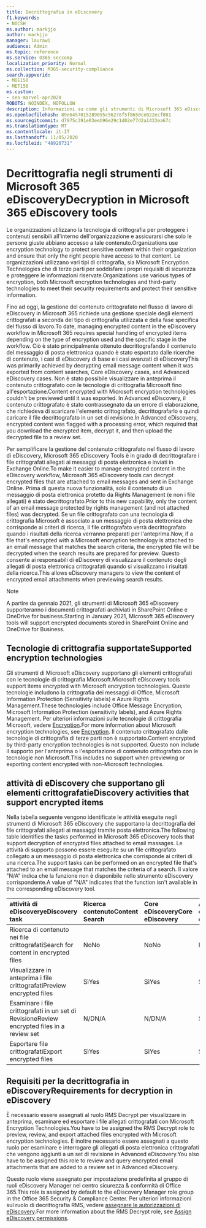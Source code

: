 ```yaml
---
title: Decrittografia in eDiscovery
f1.keywords:
- NOCSH
ms.author: markjjo
author: markjjo
manager: laurawi
audience: Admin
ms.topic: reference
ms.service: O365-seccomp
localization_priority: Normal
ms.collection: M365-security-compliance
search.appverid:
- MOE150
- MET150
ms.custom:
- seo-marvel-apr2020
ROBOTS: NOINDEX, NOFOLLOW
description: Informazioni su come gli strumenti di Microsoft 365 eDiscovery gestiscono i documenti crittografati allegati ai messaggi di posta elettronica.
ms.openlocfilehash: 89e6457015289055c56278f5f8650ce022ecf081
ms.sourcegitcommit: d7975c391e03eeb96e29c1d02e77d2a1433ea67c
ms.translationtype: MT
ms.contentlocale: it-IT
ms.lasthandoff: 11/05/2020
ms.locfileid: "48920731"
---
```

# <a name="decryption-in-microsoft-365-ediscovery-tools"></a><span data-ttu-id="6b1ee-103">Decrittografia negli strumenti di Microsoft 365 eDiscovery</span><span class="sxs-lookup"><span data-stu-id="6b1ee-103">Decryption in Microsoft 365 eDiscovery tools</span></span>

<span data-ttu-id="6b1ee-104">Le organizzazioni utilizzano la tecnologia di crittografia per proteggere i contenuti sensibili all'interno dell'organizzazione e assicurarsi che solo le persone giuste abbiano accesso a tale contenuto.</span><span class="sxs-lookup"><span data-stu-id="6b1ee-104">Organizations use encryption technology to protect sensitive content within their organization and ensure that only the right people have access to that content.</span></span> <span data-ttu-id="6b1ee-105">Le organizzazioni utilizzano vari tipi di crittografia, sia Microsoft Encryption Technologies che di terze parti per soddisfare i propri requisiti di sicurezza e proteggere le informazioni riservate.</span><span class="sxs-lookup"><span data-stu-id="6b1ee-105">Organizations use various types of encryption, both Microsoft encryption technologies and third-party technologies to meet their security requirements and protect their sensitive information.</span></span>

<span data-ttu-id="6b1ee-106">Fino ad oggi, la gestione del contenuto crittografato nel flusso di lavoro di eDiscovery in Microsoft 365 richiede una gestione speciale degli elementi crittografati a seconda del tipo di crittografia utilizzata e della fase specifica del flusso di lavoro.</span><span class="sxs-lookup"><span data-stu-id="6b1ee-106">To date, managing encrypted content in the eDiscovery workflow in Microsoft 365 requires special handling of encrypted items depending on the type of encryption used and the specific stage in the workflow.</span></span> <span data-ttu-id="6b1ee-107">Ciò è stato principalmente ottenuto decrittografando il contenuto del messaggio di posta elettronica quando è stato esportato dalle ricerche di contenuto, i casi di eDiscovery di base e i casi avanzati di eDiscovery</span><span class="sxs-lookup"><span data-stu-id="6b1ee-107">This was primarily achieved by decrypting email message content when it was exported from content searches, Core eDiscovery cases, and Advanced eDiscovery cases.</span></span> <span data-ttu-id="6b1ee-108">Non è stato possibile visualizzare in anteprima il contenuto crittografato con le tecnologie di crittografia Microsoft fino all'esportazione.</span><span class="sxs-lookup"><span data-stu-id="6b1ee-108">Content encrypted with Microsoft encryption technologies couldn't be previewed until it was exported.</span></span> <span data-ttu-id="6b1ee-109">In Advanced eDiscovery, il contenuto crittografato è stato contrassegnato da un errore di elaborazione, che richiedeva di scaricare l'elemento crittografato, decrittografarlo e quindi caricare il file decrittografato in un set di revisione.</span><span class="sxs-lookup"><span data-stu-id="6b1ee-109">In Advanced eDiscovery, encrypted content was flagged with a processing error, which required that you download the encrypted item, decrypt it, and then upload the decrypted file to a review set.</span></span>

<span data-ttu-id="6b1ee-110">Per semplificare la gestione del contenuto crittografato nel flusso di lavoro di eDiscovery, Microsoft 365 eDiscovery Tools è in grado di decrittografare i file crittografati allegati ai messaggi di posta elettronica e inviati in Exchange Online.</span><span class="sxs-lookup"><span data-stu-id="6b1ee-110">To make it easier to manage encrypted content in the eDiscovery workflow, Microsoft 365 eDiscovery tools can decrypt encrypted files that are attached to email messages and sent in Exchange Online.</span></span> <span data-ttu-id="6b1ee-111">Prima di questa nuova funzionalità, solo il contenuto di un messaggio di posta elettronica protetto da Rights Management (e non i file allegati) è stato decrittografato.</span><span class="sxs-lookup"><span data-stu-id="6b1ee-111">Prior to this new capability, only the content of an email message protected by rights management (and not attached files) was decrypted.</span></span> <span data-ttu-id="6b1ee-112">Se un file crittografato con una tecnologia di crittografia Microsoft è associato a un messaggio di posta elettronica che corrisponde ai criteri di ricerca, il file crittografato verrà decrittografato quando i risultati della ricerca verranno preparati per l'anteprima.</span><span class="sxs-lookup"><span data-stu-id="6b1ee-112">Now, if a file that's encrypted with a Microsoft encryption technology is attached to an email message that matches the search criteria, the encrypted file will be decrypted when the search results are prepared for preview.</span></span> <span data-ttu-id="6b1ee-113">Questo consente ai responsabili di eDiscovery di visualizzare il contenuto degli allegati di posta elettronica crittografati quando si visualizzano i risultati della ricerca.</span><span class="sxs-lookup"><span data-stu-id="6b1ee-113">This allows eDiscovery managers to view the content of encrypted email attachments when previewing search results.</span></span>

> [!NOTE]
> <span data-ttu-id="6b1ee-114">A partire da gennaio 2021, gli strumenti di Microsoft 365 eDiscovery supporteranno i documenti crittografati archiviati in SharePoint Online e OneDrive for business.</span><span class="sxs-lookup"><span data-stu-id="6b1ee-114">Starting in January 2021, Microsoft 365 eDiscovery tools will support encrypted documents stored in SharePoint Online and OneDrive for Business.</span></span>

## <a name="supported-encryption-technologies"></a><span data-ttu-id="6b1ee-115">Tecnologie di crittografia supportate</span><span class="sxs-lookup"><span data-stu-id="6b1ee-115">Supported encryption technologies</span></span>

<span data-ttu-id="6b1ee-116">Gli strumenti di Microsoft eDiscovery supportano gli elementi crittografati con le tecnologie di crittografia Microsoft.</span><span class="sxs-lookup"><span data-stu-id="6b1ee-116">Microsoft eDiscovery tools support items encrypted with Microsoft encryption technologies.</span></span> <span data-ttu-id="6b1ee-117">Queste tecnologie includono la crittografia dei messaggi di Office, Microsoft Information Protection (Sensitivity labels) e Azure Rights Management.</span><span class="sxs-lookup"><span data-stu-id="6b1ee-117">These technologies include Office Message Encryption, Microsoft Information Protection (sensitivity labels), and Azure Rights Management.</span></span> <span data-ttu-id="6b1ee-118">Per ulteriori informazioni sulle tecnologie di crittografia Microsoft, vedere [Encryption](encryption.md).</span><span class="sxs-lookup"><span data-stu-id="6b1ee-118">For more information about Microsoft encryption technologies, see [Encryption](encryption.md).</span></span> <span data-ttu-id="6b1ee-119">Il contenuto crittografato dalle tecnologie di crittografia di terze parti non è supportato.</span><span class="sxs-lookup"><span data-stu-id="6b1ee-119">Content encrypted by third-party encryption technologies is not supported.</span></span> <span data-ttu-id="6b1ee-120">Questo non include il supporto per l'anteprima o l'esportazione di contenuto crittografato con le tecnologie non Microsoft.</span><span class="sxs-lookup"><span data-stu-id="6b1ee-120">This includes no support when previewing or exporting content encrypted with non-Microsoft technologies.</span></span>

## <a name="ediscovery-activities-that-support-encrypted-items"></a><span data-ttu-id="6b1ee-121">attività di eDiscovery che supportano gli elementi crittografati</span><span class="sxs-lookup"><span data-stu-id="6b1ee-121">eDiscovery activities that support encrypted items</span></span>

<span data-ttu-id="6b1ee-122">Nella tabella seguente vengono identificate le attività eseguite negli strumenti di Microsoft 365 eDiscovery che supportano la decrittografia dei file crittografati allegati ai massaggi tramite posta elettronica.</span><span class="sxs-lookup"><span data-stu-id="6b1ee-122">The following table identifies the tasks performed in Microsoft 365 eDiscovery tools that support decryption of encrypted files attached to email massages.</span></span> <span data-ttu-id="6b1ee-123">Le attività di supporto possono essere eseguite su un file crittografato collegato a un messaggio di posta elettronica che corrisponde ai criteri di una ricerca.</span><span class="sxs-lookup"><span data-stu-id="6b1ee-123">The support tasks can be performed on an encrypted file that's attached to an email message that matches the criteria of a search.</span></span> <span data-ttu-id="6b1ee-124">Il valore "N/A" indica che la funzione non è disponibile nello strumento eDiscovery corrispondente.</span><span class="sxs-lookup"><span data-stu-id="6b1ee-124">A value of "N/A" indicates that the function isn't available in the corresponding eDiscovery tool.</span></span>

|<span data-ttu-id="6b1ee-125">attività di eDiscovery</span><span class="sxs-lookup"><span data-stu-id="6b1ee-125">eDiscovery task</span></span>  |<span data-ttu-id="6b1ee-126">Ricerca contenuto</span><span class="sxs-lookup"><span data-stu-id="6b1ee-126">Content Search</span></span>  |<span data-ttu-id="6b1ee-127">Core eDiscovery</span><span class="sxs-lookup"><span data-stu-id="6b1ee-127">Core eDiscovery</span></span>  |<span data-ttu-id="6b1ee-128">Advanced eDiscovery</span><span class="sxs-lookup"><span data-stu-id="6b1ee-128">Advanced eDiscovery</span></span>  |
|:---------|:---------|:---------|:---------|
|<span data-ttu-id="6b1ee-129">Ricerca di contenuto nei file crittografati</span><span class="sxs-lookup"><span data-stu-id="6b1ee-129">Search for content in encrypted files</span></span>     |<span data-ttu-id="6b1ee-130">No</span><span class="sxs-lookup"><span data-stu-id="6b1ee-130">No</span></span>      |<span data-ttu-id="6b1ee-131">No</span><span class="sxs-lookup"><span data-stu-id="6b1ee-131">No</span></span>      |<span data-ttu-id="6b1ee-132">No</span><span class="sxs-lookup"><span data-stu-id="6b1ee-132">No</span></span>      |
|<span data-ttu-id="6b1ee-133">Visualizzare in anteprima i file crittografati</span><span class="sxs-lookup"><span data-stu-id="6b1ee-133">Preview encrypted files</span></span>     |<span data-ttu-id="6b1ee-134">Sì</span><span class="sxs-lookup"><span data-stu-id="6b1ee-134">Yes</span></span>      |<span data-ttu-id="6b1ee-135">Sì</span><span class="sxs-lookup"><span data-stu-id="6b1ee-135">Yes</span></span>     |<span data-ttu-id="6b1ee-136">Sì</span><span class="sxs-lookup"><span data-stu-id="6b1ee-136">Yes</span></span>       |
|<span data-ttu-id="6b1ee-137">Esaminare i file crittografati in un set di Revisione</span><span class="sxs-lookup"><span data-stu-id="6b1ee-137">Review encrypted files in a review set</span></span>    |<span data-ttu-id="6b1ee-138">N/D</span><span class="sxs-lookup"><span data-stu-id="6b1ee-138">N/A</span></span>      |<span data-ttu-id="6b1ee-139">N/D</span><span class="sxs-lookup"><span data-stu-id="6b1ee-139">N/A</span></span>        | <span data-ttu-id="6b1ee-140">Sì</span><span class="sxs-lookup"><span data-stu-id="6b1ee-140">Yes</span></span>        |
|<span data-ttu-id="6b1ee-141">Esportare file crittografati</span><span class="sxs-lookup"><span data-stu-id="6b1ee-141">Export encrypted files</span></span>    |<span data-ttu-id="6b1ee-142">Sì</span><span class="sxs-lookup"><span data-stu-id="6b1ee-142">Yes</span></span>       |<span data-ttu-id="6b1ee-143">Sì</span><span class="sxs-lookup"><span data-stu-id="6b1ee-143">Yes</span></span>  |<span data-ttu-id="6b1ee-144">Sì</span><span class="sxs-lookup"><span data-stu-id="6b1ee-144">Yes</span></span>    |

## <a name="requirements-for-decryption-in-ediscovery"></a><span data-ttu-id="6b1ee-145">Requisiti per la decrittografia in eDiscovery</span><span class="sxs-lookup"><span data-stu-id="6b1ee-145">Requirements for decryption in eDiscovery</span></span>

<span data-ttu-id="6b1ee-146">È necessario essere assegnati al ruolo RMS Decrypt per visualizzare in anteprima, esaminare ed esportare i file allegati crittografati con Microsoft Encryption Technologies.</span><span class="sxs-lookup"><span data-stu-id="6b1ee-146">You have to be assigned the RMS Decrypt role to preview, review, and export attached files encrypted with Microsoft encryption technologies.</span></span> <span data-ttu-id="6b1ee-147">È inoltre necessario essere assegnati a questo ruolo per esaminare e interrogare gli allegati di posta elettronica crittografati che vengono aggiunti a un set di revisione in Advanced eDiscovery.</span><span class="sxs-lookup"><span data-stu-id="6b1ee-147">You also have to be assigned this role to review and query encrypted email attachments that are added to a review set in Advanced eDiscovery.</span></span>

<span data-ttu-id="6b1ee-148">Questo ruolo viene assegnato per impostazione predefinita al gruppo di ruoli eDiscovery Manager nel centro sicurezza & conformità di Office 365.</span><span class="sxs-lookup"><span data-stu-id="6b1ee-148">This role is assigned by default to the eDiscovery Manager role group in the Office 365 Security & Compliance Center.</span></span> <span data-ttu-id="6b1ee-149">Per ulteriori informazioni sul ruolo di decrittografia RMS, vedere [assegnare le autorizzazioni di eDiscovery](assign-ediscovery-permissions.md#rms-decrypt).</span><span class="sxs-lookup"><span data-stu-id="6b1ee-149">For more information about the RMS Decrypt role, see [Assign eDiscovery permissions](assign-ediscovery-permissions.md#rms-decrypt).</span></span>
